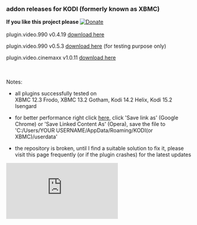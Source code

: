 <h3>addon releases for KODI (formerly known as XBMC)</h3>

<strong>If you like this project please </strong>[![Donate](https://www.paypalobjects.com/en_US/i/btn/btn_donate_LG.gif)](https://www.paypal.com/cgi-bin/webscr?cmd=_s-xclick&hosted_button_id=X9559SH2MKQ7S)
<br /><br />
plugin.video.990 v0.4.19 [download here](https://github.com/yokrysty/krysty-xbmc/raw/master/addons/plugin.video.990/plugin.video.990-0.4.19.zip)

plugin.video.990 v0.5.3 [download here](https://github.com/yokrysty/krysty-xbmc/raw/master/addons/plugin.video.990/plugin.video.990-0.5.3.zip) (for testing purpose only)

plugin.video.cinemaxx v1.0.11 [download here](https://github.com/yokrysty/krysty-xbmc/raw/master/addons/plugin.video.cinemaxx/plugin.video.cinemaxx-1.0.11.zip)

<br /><br />
Notes:

- all plugins successfully tested on<br />
XBMC 12.3 Frodo, XBMC 13.2 Gotham, Kodi 14.2 Helix, Kodi 15.2 Isengard

- for better performance right click [here](https://github.com/yokrysty/krysty-xbmc/raw/master/settings/advancedsettings.xml), click 'Save link as' (Google Chrome) or 'Save Linked Content As' (Opera), save the file to 'C:/Users/YOUR USERNAME/AppData/Roaming/KODI(or XBMC)/userdata'

- the repository is broken, until I find a suitable solution to fix it, please visit this page frequently (or if the plugin crashes) for the latest updates

[![Analytics](https://ga-beacon.appspot.com/UA-46834994-1/krysty-xbmc/README.md)](https://github.com/igrigorik/ga-beacon)
